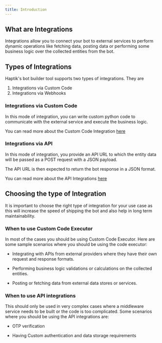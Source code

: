 ```yaml
---
title: Introduction
---
```


## What are Integrations

Integrations allow you to connect your bot to external services to perform dynamic operations like fetching data, posting data or performing some business logic over the collected entities from the bot.

## Types of Integrations

Haptik's bot builder tool supports two types of integrations. They are 

1) Integrations via Custom Code
2) Integrations via Webhooks

### Integrations via Custom Code

In this mode of integration, you can write custom python code to communicate with the external service and execute the business logic.

You can read more about the Custom Code Integration [here](https://docs.haptik.ai/bot-builder/integrations/integrating-custom-code)

### Integrations via API

In this mode of integration, you provide an API URL to which the entity data will be passed as a POST request with a JSON payload.

The API URL is then expected to return the bot response in a JSON format.

You can read more about the API Integrations [here](https://docs.haptik.ai/bot-builder/integrations/integrating-apis)

## Choosing the type of Integration

It is important to choose the right type of integration for your use case as this will increase the speed of shipping the bot and also help in long term maintainability.

### When to use Custom Code Executor

In most of the cases you should be using Custom Code Executor. Here are some sample scenarios where you should be using the code executor:

* Integrating with APIs from external providers where they have their own request and response formats.
  
* Performing business logic validations or calculations on the collected entities.
  
* Posting or fetching data from external data stores or services.


### When to use API integrations

This should only be used in very complex cases where a middleware service needs to be built or the code is too complicated. Some scenarios where you should be using the API integrations are:

* OTP verification

* Having Custom authentication and data storage requirements

